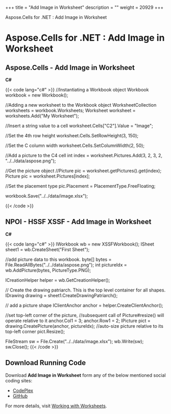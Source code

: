 +++
title = "Add Image in Worksheet" 
description = "" 
weight = 20929 
+++

Aspose.Cells for .NET : Add Image in Worksheet  

# Aspose.Cells for .NET : Add Image in Worksheet


## Aspose.Cells - Add Image in Worksheet

**C#**

{{< code lang="c#" >}}
//Instantiating a Workbook object
Workbook workbook = new Workbook();

//Adding a new worksheet to the Workbook object
WorksheetCollection worksheets = workbook.Worksheets;
Worksheet worksheet = worksheets.Add("My Worksheet");

//Insert a string value to a cell
worksheet.Cells["C2"].Value = "Image";

//Set the 4th row height
worksheet.Cells.SetRowHeight(3, 150);

//Set the C column width
worksheet.Cells.SetColumnWidth(2, 50);

//Add a picture to the C4 cell
int index = worksheet.Pictures.Add(3, 2, 3, 2, "../../data/aspose.png");

//Get the picture object
//Picture pic = worksheet.getPictures().get(index);
Picture pic = worksheet.Pictures[index];

//Set the placement type
pic.Placement = PlacementType.FreeFloating;

workbook.Save("../../data/image.xlsx");

{{< /code >}}

## NPOI - HSSF XSSF - Add Image in Worksheet

**C#**

{{< code lang="c#" >}}
IWorkbook wb = new XSSFWorkbook();
ISheet sheet1 = wb.CreateSheet("First Sheet");

//add picture data to this workbook.
byte[] bytes = File.ReadAllBytes("../../data/aspose.png");
int pictureIdx = wb.AddPicture(bytes, PictureType.PNG);

ICreationHelper helper = wb.GetCreationHelper();

// Create the drawing patriarch.  This is the top level container for all shapes.
IDrawing drawing = sheet1.CreateDrawingPatriarch();

// add a picture shape
IClientAnchor anchor = helper.CreateClientAnchor();

//set top-left corner of the picture,
//subsequent call of Picture#resize() will operate relative to it
anchor.Col1 = 3;
anchor.Row1 = 2;
IPicture pict = drawing.CreatePicture(anchor, pictureIdx);
//auto-size picture relative to its top-left corner
pict.Resize();

FileStream sw = File.Create("../../data/image.xlsx");
wb.Write(sw);
sw.Close();
{{< /code >}}

## Download Running Code

Download **Add Image in Worksheet** form any of the below mentioned social coding sites:

*   [CodePlex](https://https://asposecellsnpoi.codeplex.com/downloads/get/1536884)
*   [GitHub](https://github.com/aspose-cells/Aspose.Cells-for-.NET/releases/download/Aspose.Cells_Vs_NPOI_HWPF_and_XWPF_v1.2/Add.Image.in.Worksheet.zip)

For more details, visit [Working with Worksheets](http://www.aspose.com/docs/display/cellsnet/Working+with+Worksheets).

